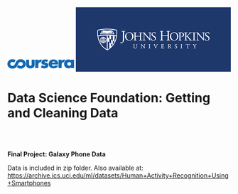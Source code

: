 <html>
<img src="courseralogo.png"></img>
<img src="jhulogo.png"></img> 
<h1> Data Science Foundation: Getting and Cleaning Data</h1>
<br></br>
</html>

**Final Project: Galaxy Phone Data** 

Data is included in zip folder. 
Also available at: https://archive.ics.uci.edu/ml/datasets/Human+Activity+Recognition+Using+Smartphones
